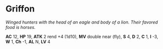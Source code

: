 # Griffon

*Winged hunters with the head of an eagle and body of a lion. Their favored food is horses.*

**AC** 12, **HP** 19, **ATK** 2 rend +4 (1d10), **MV** double near (fly), **S** 4, **D** 2, **C** 1, **I** -3, **W** 1, **Ch** -1, **AL** N, **LV** 4

